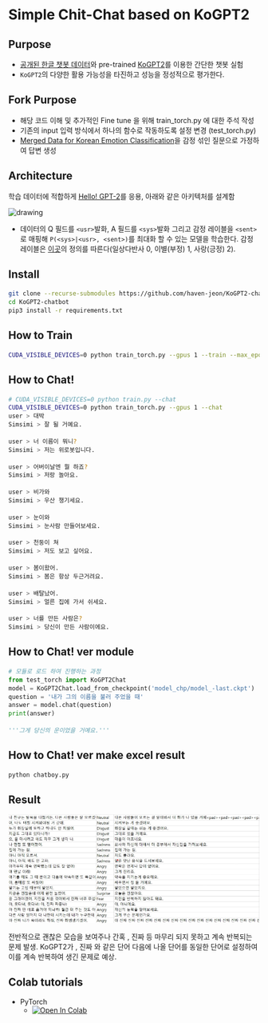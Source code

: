 # Simple Chit-Chat based on KoGPT2

## Purpose

- [공개된 한글 챗봇 데이터](https://github.com/songys/Chatbot_data)와 pre-trained [KoGPT2](https://github.com/SKT-AI/KoGPT2)를 이용한 간단한 챗봇 실험
- `KoGPT2`의 다양한 활용 가능성을 타진하고 성능을 정성적으로 평가한다.

## Fork Purpose

- 해당 코드 이해 및 추가적인 Fine tune 을 위해 train_torch.py 에 대한 주석 작성
- 기존의 input 입력 방식에서 하나의 함수로 작동하도록 설정 변경 (test_torch.py)
- [Merged Data for Korean Emotion Classification](https://github.com/forallx94/EC_data)을 감정 섞인 질문으로 가정하여 답변 생성

## Architecture

학습 데이터에 적합하게 [Hello! GPT-2](https://arxiv.org/abs/1907.05774)를 응용, 아래와 같은 아키텍처를 설계함

<img src="imgs/simsimi.png" alt="drawing" style="width:600px;"/>


- 데이터의 Q 필드를 `<usr>`발화, A 필드를 `<sys>`발화 그리고 감정 레이블을 `<sent>`로 매핑해 `P(<sys>|<usr>, <sent>)`를 최대화 할 수 있는 모델을 학습한다. 감정 레이블은 [이곳](https://github.com/songys/Chatbot_data)의 정의를 따른다(일상다반사 0, 이별(부정) 1, 사랑(긍정) 2).

## Install


```bash
git clone --recurse-submodules https://github.com/haven-jeon/KoGPT2-chatbot.git
cd KoGPT2-chatbot
pip3 install -r requirements.txt 
```

## How to Train

```bash
CUDA_VISIBLE_DEVICES=0 python train_torch.py --gpus 1 --train --max_epochs 2
```

## How to Chat!

```bash
# CUDA_VISIBLE_DEVICES=0 python train.py --chat
CUDA_VISIBLE_DEVICES=0 python train_torch.py --gpus 1 --chat
user > 대박 
Simsimi > 잘 될 거예요.

user > 너 이름이 뭐니?
Simsimi > 저는 위로봇입니다.

user > 어버이날엔 뭘 하죠?
Simsimi > 저랑 놀아요.

user > 비가와
Simsimi > 우산 챙기세요.

user > 눈이와
Simsimi > 눈사람 만들어보세요.

user > 천둥이 쳐
Simsimi > 저도 보고 싶어요.

user > 봄이왔어.
Simsimi > 봄은 항상 두근거려요.

user > 배탈났어.
Simsimi > 얼른 집에 가서 쉬세요.

user > 너를 만든 사람은?
Simsimi > 당신이 만든 사람이에요.
```

## How to Chat! ver module


```python
# 모듈로 로드 하여 진행하는 과정
from test_torch import KoGPT2Chat
model = KoGPT2Chat.load_from_checkpoint('model_chp/model_-last.ckpt')
question = '내가 그의 이름을 불러 주었을 때'
answer = model.chat(question)
print(answer)

'''그게 당신의 운이었을 거예요.'''
```

## How to Chat! ver make excel result

```bash
python chatboy.py
```

## Result

![결과](/imgs/result.png)

전반적으로 괜찮은 모습을 보여주나 간혹 <pad>, 진짜 등 마무리 되지 못하고 계속 반복되는 문제 발생. KoGPT2가 <pad>, 진짜 와 같은 단어 다음에 나올 단어를 동일한 단어로 설정하여 이를 계속 반복하여 생긴 문제로 예상.

## Colab tutorials

- PyTorch
  - [![Open In Colab](https://colab.research.google.com/assets/colab-badge.svg)](https://colab.research.google.com/github/forallx94/KoGPT2-chatbot/blob/master/KoGPT2_chatbot_pytorch.ipynb)

